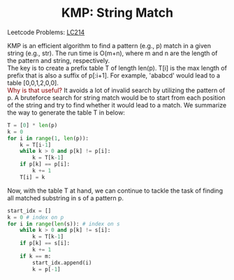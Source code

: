 # <center>KMP: String Match</center>
Leetcode Problems: [LC214](https://leetcode.com/problems/shortest-palindrome/)

KMP is an efficient algorithm to find a pattern (e.g., p) match in a given string (e.g., str). The run time is O(m+n), where m and n are the length of the pattern and string, respectively.  
The key is to create a prefix table T of length len(p). T[i] is the max length of prefix that is also a suffix of p[:i+1]. For example, 'ababcd' would lead to a table [0,0,1,2,0,0].   
<font color='darkred'>Why is that useful?</font> It avoids a lot of invalid search by utilizing the pattern of p. A bruteforce search for string match would be to start from each position of the string and try to find whether it would lead to a match. We summarize the way to generate the table T in below:
```python
T = [0] * len(p)
k = 0
for i in range(1, len(p)):
    k = T[i-1]
    while k > 0 and p[k] != p[i]:
        k = T[k-1]
    if p[k] == p[i]:
        k += 1
    T[i] = k
```
Now, with the table T at hand, we can continue to tackle the task of finding all matched substring in s of a pattern p.
```python
start_idx = []
k = 0 # index on p
for i in range(len(s)): # index on s
    while k > 0 and p[k] != s[i]:
        k = T[k-1]
    if p[k] == s[i]:
        k += 1
    if k == m:
        start_idx.append(i)
        k = p[-1]
```

